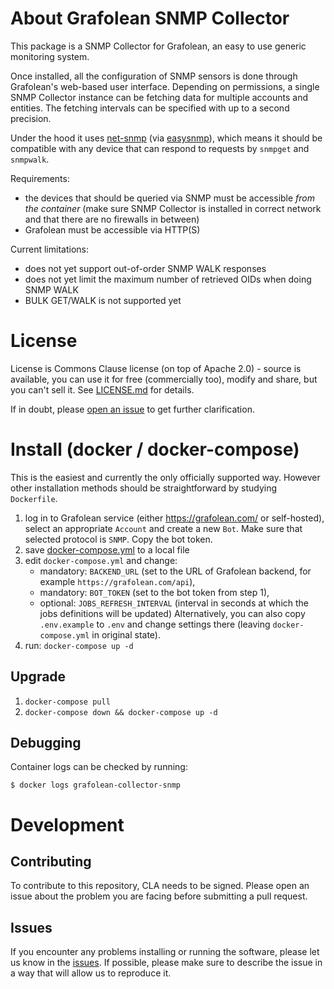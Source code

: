 # About Grafolean SNMP Collector

This package is a SNMP Collector for Grafolean, an easy to use generic monitoring system.

Once installed, all the configuration of SNMP sensors is done through Grafolean's web-based user interface. Depending on permissions,
a single SNMP Collector instance can be fetching data for multiple accounts and entities. The fetching intervals can be specified with
up to a second precision.

Under the hood it uses [net-snmp](http://net-snmp.sourceforge.net/) (via [easysnmp](https://easysnmp.readthedocs.io)), which means
it should be compatible with any device that can respond to requests by `snmpget` and `snmpwalk`.

Requirements:
- the devices that should be queried via SNMP must be accessible *from the container* (make sure SNMP Collector is installed in correct network and that there are no firewalls in between)
- Grafolean must be accessible via HTTP(S)

Current limitations:
- does not yet support out-of-order SNMP WALK responses
- does not yet limit the maximum number of retrieved OIDs when doing SNMP WALK
- BULK GET/WALK is not supported yet

# License

License is Commons Clause license (on top of Apache 2.0) - source is available, you can use it for free (commercially too), modify and
share, but you can't sell it. See [LICENSE.md](https://gitlab.com/grafolean/grafolean-collector-snmp/blob/master/LICENSE.md) for details.

If in doubt, please [open an issue](https://gitlab.com/grafolean/grafolean-collector-snmp/issues) to get further clarification.

# Install (docker / docker-compose)

This is the easiest and currently the only officially supported way. However other installation methods should be straightforward by studying `Dockerfile`.

1) log in to Grafolean service (either https://grafolean.com/ or self-hosted), select an appropriate `Account` and create a new `Bot`. Make sure that selected protocol is `SNMP`. Copy the bot token.
2) save [docker-compose.yml](https://gitlab.com/grafolean/grafolean-collector-snmp/raw/master/docker-compose.yml) to a local file
3) edit `docker-compose.yml` and change:
    - mandatory: `BACKEND_URL` (set to the URL of Grafolean backend, for example `https://grafolean.com/api`),
    - mandatory: `BOT_TOKEN` (set to the bot token from step 1),
    - optional: `JOBS_REFRESH_INTERVAL` (interval in seconds at which the jobs definitions will be updated)
   Alternatively, you can also copy `.env.example` to `.env` and change settings there (leaving `docker-compose.yml` in original state).
4) run: `docker-compose up -d`

## Upgrade

1) `docker-compose pull`
2) `docker-compose down && docker-compose up -d`

## Debugging

Container logs can be checked by running:
```
$ docker logs grafolean-collector-snmp
```

# Development

## Contributing

To contribute to this repository, CLA needs to be signed. Please open an issue about the problem you are facing before submitting a pull request.

## Issues

If you encounter any problems installing or running the software, please let us know in the [issues](https://gitlab.com/grafolean/grafolean-collector-snmp/issues). If possible, please make sure to describe the issue in a way that will allow us to reproduce it.
